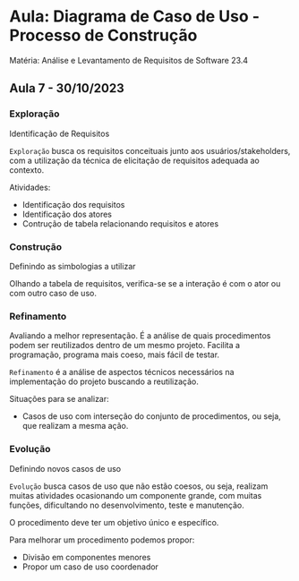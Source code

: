 # Aula: Diagrama de Caso de Uso - Processo de Construção
Matéria: Análise e Levantamento de Requisitos de Software 23.4

## Aula 7 - 30/10/2023

### Exploração
Identificação de Requisitos

`Exploração` busca os requisitos conceituais junto aos usuários/stakeholders, com a utilização da técnica de elicitação de requisitos adequada ao contexto.

Atividades:
- Identificação dos requisitos
- Identificação dos atores
- Contrução de tabela relacionando requisitos e atores

### Construção
Definindo as simbologias a utilizar

Olhando a tabela de requisitos, verifica-se se a interação é com o ator ou com outro caso de uso.

### Refinamento
Avaliando a melhor representação. É a análise de quais procedimentos podem ser reutilizados dentro de um mesmo projeto. Facilita a programação, programa mais coeso, mais fácil de testar.

`Refinamento` é a análise de aspectos técnicos necessários na implementação do projeto buscando a reutilização.

Situações para se analizar:
- Casos de uso com interseção do conjunto de procedimentos, ou seja, que realizam a mesma ação.

### Evolução
Definindo novos casos de uso

`Evolução` busca casos de uso que não estão coesos, ou seja, realizam muitas atividades ocasionando um componente grande, com muitas funções, dificultando no desenvolvimento, teste e manutenção.

O procedimento deve ter um objetivo único e específico. 

Para melhorar um procedimento podemos propor:
- Divisão em componentes menores
- Propor um caso de uso coordenador 
